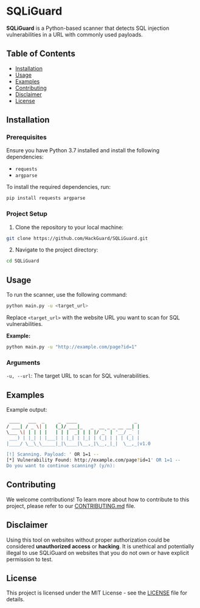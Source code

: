 # SQLiGuard

**SQLiGuard** is a Python-based scanner that detects SQL injection vulnerabilities in a URL with commonly used payloads.

## Table of Contents
- [Installation](#installation)
- [Usage](#usage)
- [Examples](#examples)
- [Contributing](#contributing)
- [Disclaimer](#disclaimer)
- [License](#license)

## Installation

### Prerequisites

Ensure you have Python 3.7 installed and install the following dependencies:
- `requests`
- `argparse`

To install the required dependencies, run:
  ```bash
  pip install requests argparse
  ```

### Project Setup

1. Clone the repository to your local machine:
  ```bash
  git clone https://github.com/HackGuard/SQLiGuard.git
  ```

2. Navigate to the project directory:
  ```bash
  cd SQLiGuard
  ```

## Usage

To run the scanner, use the following command:
  ```bash
  python main.py -u <target_url>
  ```
Replace `<target_url>` with the website URL you want to scan for SQL vulnerabilities.

**Example:**
  ```bash
  python main.py -u "http://example.com/page?id=1"
  ```

### Arguments
`-u, --url`: The target URL to scan for SQL vulnerabilities.

## Examples
Example output:
 ```bash
  ____   ___  _     _  ____                     _
 / ___| / _ \| |   (_)/ ___|_   _  __ _ _ __ __| |
 \___ \| | | | |   | | |  _| | | |/ _` | '__/ _` |
  ___) | |_| | |___| | |_| | |_| | (_| | | | (_| |
 |____/ \__\_\_____|_|\____|\__,_|\__,_|_|  \__,_|v1.0
 
[!] Scanning. Payload: ' OR 1=1 --
[*] Vulnerability Found: http://example.com/page?id=1' OR 1=1 --
Do you want to continue scanning? (y/n):
```

## Contributing
We welcome contributions! To learn more about how to contribute to this project, please refer to our [CONTRIBUTING.md](CONTRIBUTING.md) file.

## Disclaimer
Using this tool on websites without proper authorization could be considered **unauthorized access** or **hacking**. It is unethical and potentially illegal to use SQLiGuard on websites that you do not own or have explicit permission to test.

## License
This project is licensed under the MIT License - see the [LICENSE](./LICENSE) file for details.
